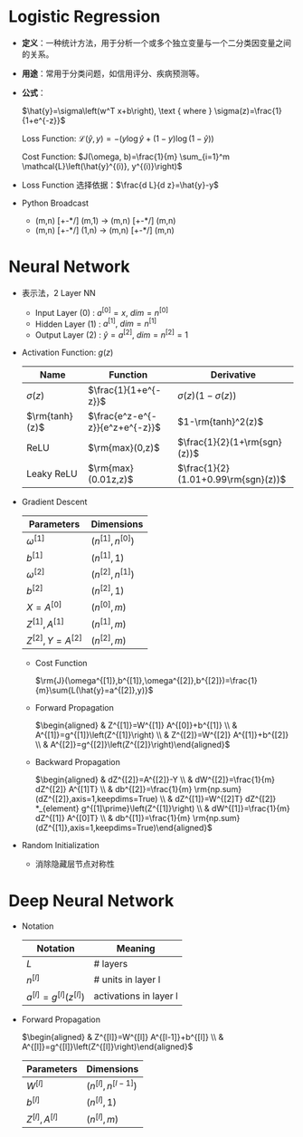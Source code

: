 # Logistic Regression

- **定义**：一种统计方法，用于分析一个或多个独立变量与一个二分类因变量之间的关系。

- **用途**：常用于分类问题，如信用评分、疾病预测等。

- **公式**：

  $\hat{y}=\sigma\left(w^T x+b\right), \text { where } \sigma(z)=\frac{1}{1+e^{-z}}$
  
  Loss Function: $\mathcal{L}(\hat{y}, y)=-(y \log \hat{y}+(1-y) \log (1-\hat{y}))$
  
  Cost Function: $J(\omega, b)=\frac{1}{m} \sum_{i=1}^m \mathcal{L}\left(\hat{y}^{(i)}, y^{(i)}\right)$

- Loss Function 选择依据：$\frac{d L}{d z}=\hat{y}-y$

- Python Broadcast
  - (m,n) [+-\*/] (m,1) → (m,n) [+-\*/] (m,n)
  - (m,n) [+-\*/] (1,n) → (m,n) [+-\*/] (m,n)



# Neural Network

- 表示法，2 Layer NN
  - Input Layer (0) : $a^{[0]}=x,\ dim=n^{[0]}$
  - Hidden Layer (1) : $a^{[1]},\ dim=n^{[1]}$
  - Output Layer (2) : $\hat{y}=a^{[2]},\ dim=n^{[2]}=1$
- Activation Function: $g(z)$

    | Name           | Function                        | Derivative                          |
    | -------------- | ------------------------------- | ----------------------------------- |
    | $\sigma(z)$    | $\frac{1}{1+e^{-z}}$            | $\sigma(z)(1-\sigma(z))$            |
    | $\rm{tanh}(z)$ | $\frac{e^z-e^{-z}}{e^z+e^{-z}}$ | $1-\rm{tanh}^2(z)$                  |
    | ReLU           | $\rm{max}(0,z)$                 | $\frac{1}{2}(1+\rm{sgn}(z))$        |
    | Leaky ReLU     | $\rm{max}(0.01z,z)$             | $\frac{1}{2}(1.01+0.99\rm{sgn}(z))$ |

- Gradient Descent

  | Parameters          | Dimensions          |
  | ------------------- | ------------------- |
  | $\omega^{[1]}$      | $(n^{[1]},n^{[0]})$ |
  | $b^{[1]}$           | $(n^{[1]},1)$       |
  | $\omega^{[2]}$      | $(n^{[2]},n^{[1]})$ |
  | $b^{[2]}$           | $(n^{[2]},1)$       |
  | $X=A^{[0]}$         | $(n^{[0]},m)$       |
  | $Z^{[1]},A^{[1]}$   | $(n^{[1]},m)$       |
  | $Z^{[2]},Y=A^{[2]}$ | $(n^{[2]},m)$       |

  - Cost Function

    $\rm{J}(\omega^{[1]},b^{[1]},\omega^{[2]},b^{[2]})=\frac{1}{m}\sum{L(\hat{y}=a^{[2]},y)}$

  - Forward Propagation

    $\begin{aligned} & Z^{[1]}=W^{[1]} A^{[0]}+b^{[1]} \\ & A^{[1]}=g^{[1]}\left(Z^{[1]}\right) \\ & Z^{[2]}=W^{[2]} A^{[1]}+b^{[2]} \\ & A^{[2]}=g^{[2]}\left(Z^{[2]}\right)\end{aligned}$

  - Backward Propagation

    $\begin{aligned} & dZ^{[2]}=A^{[2]}-Y \\ & dW^{[2]}=\frac{1}{m} dZ^{[2]} A^{[1]T} \\ & db^{[2]}=\frac{1}{m} \rm{np.sum}(dZ^{[2]},axis=1,keepdims=True) \\ & dZ^{[1]}=W^{[2]T} dZ^{[2]} *_{element} g^{[1]\prime}\left(Z^{[1]}\right) \\ & dW^{[1]}=\frac{1}{m} dZ^{[1]} A^{[0]T} \\ & db^{[1]}=\frac{1}{m} \rm{np.sum}(dZ^{[1]},axis=1,keepdims=True)\end{aligned}$

- Random Initialization
  - 消除隐藏层节点对称性



# Deep Neural Network

- Notation

  | Notation                   | Meaning                |
  | -------------------------- | ---------------------- |
  | $L$                        | # layers               |
  | $n^{[l]}$                  | # units in layer l     |
  | $a^{[l]}=g^{[l]}(z^{[l]})$ | activations in layer l |

- Forward Propagation

  $\begin{aligned} & Z^{[l]}=W^{[l]} A^{[l-1]}+b^{[l]} \\ & A^{[l]}=g^{[l]}\left(Z^{[l]}\right)\end{aligned}$

  | Parameters        | Dimensions            |
  | ----------------- | --------------------- |
  | $W^{[l]}$         | $(n^{[l]},n^{[l-1]})$ |
  | $b^{[l]}$         | $(n^{[l]},1)$         |
  | $Z^{[l]},A^{[l]}$ | $(n^{[l]},m)$         |
  
  
